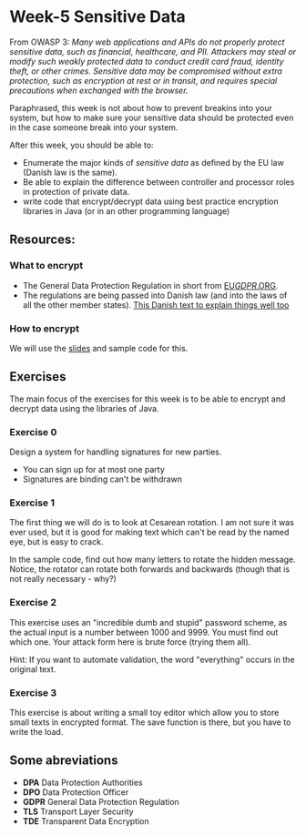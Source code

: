 #


# Week-5 Sensitive Data

From OWASP 3: *Many web applications and APIs do not properly protect sensitive data, such as financial, healthcare, and PII. Attackers may steal or modify such weakly protected data to conduct credit card fraud, identity theft, or other crimes. Sensitive data may be compromised without extra protection, such as encryption at rest or in transit, and requires special precautions when exchanged with the browser.*

Paraphrased, this week is not about how to prevent breakins into your system, but how to make sure your sensitive data should be protected even in the case someone break into your system.

After this week, you should be able to:

* Enumerate the major kinds of *sensitive data* as defined by the EU law (Danish law is the same).
* Be able to explain the difference between controller and processor roles in protection of private data.
* write code that encrypt/decrypt  data using best practice encryption libraries in Java (or in an other programming language)


## Resources:

### What to encrypt

* The General Data Protection Regulation in short from [EU*GDPR*.ORG](https://eugdpr.org/the-regulation/).
* The regulations are being passed into Danish law (and into the laws of all the other member states). [This Danish text to explain things well too](Persondataforordningen_DetSkalDuHaveStyrPaai2018.pdf)

### How to encrypt
We will use the [slides](05-A3%20and%20GDPR.pdf) and sample code for this.

## Exercises
The main focus of the exercises for this week is to be able to encrypt and decrypt data using the libraries of Java.

### Exercise 0

Design a system for handling signatures for new parties.
* You can sign up for at most one party
* Signatures are binding can't be withdrawn

### Exercise 1
The first thing we will do is to look at Cesarean rotation. I am not sure it was ever used, but it is good for making text which can't be read by the named eye, but is easy to crack.

In the sample code, find out how many letters to rotate the hidden message. Notice, the rotator can rotate both forwards and backwards (though that is not really necessary - why?)

### Exercise 2
This exercise uses an "incredible dumb and stupid" password scheme, as the actual input is a number between 1000 and 9999. You must find out which one. Your attack form here is brute force (trying them all).

Hint: If you want to automate validation, the word "everything" occurs in the original text.

### Exercise 3
This exercise is about writing a small toy editor which allow you to store small texts in encrypted format. The save function is there, but you have to write the load.

## Some abreviations

* __DPA__ Data Protection Authorities
* __DPO__ Data Protection Officer
* __GDPR__ General Data Protection Regulation
* __TLS__ Transport Layer Security
* __TDE__ Transparent Data Encryption
